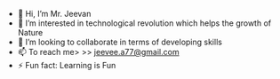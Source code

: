 - 👋 Hi, I’m Mr. Jeevan
- 👀 I’m interested in technological revolution which helps the growth of Nature
- 💞️ I’m looking to collaborate in terms of developing skills
- 📫 To reach me> <email>>> jeevee.a77@gmail.com
- ⚡ Fun fact: Learning is Fun

<!---
Mr-Jeevan/Mr-Jeevan is a ✨ special ✨ repository because its `README.md` (this file) appears on your GitHub profile.
You can click the Preview link to take a look at your changes.
--->
